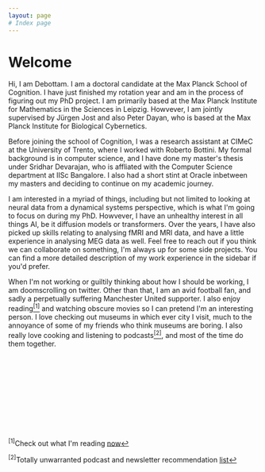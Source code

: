 ```yaml
---
layout: page
# Index page
---
```


<h1 id="welcome"> Welcome </h1>

<p>Hi, I am Debottam. I am a doctoral candidate at the Max Planck School of Cognition. I have just finished my rotation year and am in the process of figuring out my PhD project. I am primarily based at the Max Planck Institute for Mathematics in the Sciences in Leipzig. Howvever, I am jointly supervised by Jürgen Jost and also Peter Dayan, who is based at the Max Planck Institute for Biological Cybernetics.</p> 

<p>Before joining the school of Cognition, I was a research assistant at CIMeC at the University of Trento, where I worked with Roberto Bottini. My formal background is in computer science, and I have done my master's thesis under Sridhar Devarajan, who is affliated with the Computer Science department at IISc Bangalore. I also had a short stint at Oracle inbetween my masters and deciding to continue on my academic journey.</p>

<p>I am interested in a myriad of things, including but not limited to looking at neural data from a dynamical systems perspective, which is what I'm going to focus on during my PhD. Howvever, I have an unhealthy interest in all things AI, be it diffusion models or transformers. Over the years, I have also picked up skills relating to analysing fMRI and MRI data, and have a little experience in analysing MEG data as well. Feel free to reach out if you think we can collaborate on something, I'm always up for some side projects. You can find a more detailed description of my work experience in the sidebar if you'd prefer.</p>

<p>When I'm not working or guiltily thinking about how I should be working, I am doomscrolling on twitter. Other than that, I am an avid football fan, and sadly a perpetually suffering Manchester United supporter. I also enjoy reading<a href="#footnote-1"><sup>[1]</sup></a> and watching obscure movies so I can pretend I'm an interesting person. I love checking out museums in which ever city I visit, much to the annoyance of some of my friends who think museums are boring. I also really love cooking and listening to podcasts<a href="#footnote-2"><sup>[2]</sup></a>, and most of the time do them together.</p>




<br><br><br><br><br><br><br><br><br>


<p id="footnote-1"> 
	<sup>[1]</sup>Check out what I'm reading <a href="https://www.goodreads.com/book/show/58084975-nudge">now</a><a href="#welcome">&#8617;</a>
</p>
<p id="footnote-2">
	<sup>[2]</sup>Totally unwarranted podcast and newsletter recommendation  <a href="https://rentry.co/recommendations_kundu">list</a><a href="#welcome">&#8617;</a>
</p>